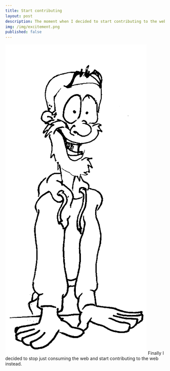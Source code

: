 ```yaml
---
title: Start contributing
layout: post
description: The moment when I decided to start contributing to the web captured as a comic.
img: /img/excitement.png
published: false
---
```


![](/img/excitement.png)
Finally I decided to stop just consuming the web and start contributing to the web instead.
